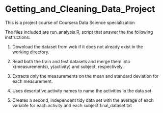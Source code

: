 # Getting_and_Cleaning_Data_Project
This is a project course of Coursera Data Science specialization 

The files included are run_analysis.R, script that answer the the following instructions:

1. Download the dataset from web if it does not already exist in the working directory.
																																								
2. Read both the train and test datasets and merge them into x(measurements), y(activity) and subject, respectively.

3. Extracts only the measurements on the mean and standard deviation for each measurement.

4. Uses descriptive activity names to name the activities in the data set

5. Creates a second, independent tidy data set with the average of each variable for each activity and each subject final_dataset.txt
